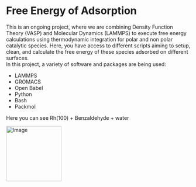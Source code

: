 # Free Energy of Adsorption
This is an ongoing project, where we are combining Density Function Theory (VASP) and Molecular Dynamics (LAMMPS) to execute free energy calculations using thermodynamic integration for polar and non polar catalytic species. Here, you have access to different scripts aiming to setup, clean, and calculate the free energy of these species adsorbed on different surfaces.  
In this project, a variety of software and packages are being used:  
* LAMMPS  
* GROMACS  
* Open Babel  
* Python  
* Bash  
* Packmol
  
Here you can see Rh(100) + Benzaldehyde + water  
  
<img width="151" alt="Image" src="https://github.com/user-attachments/assets/9c43e481-8569-488d-9755-db5bf1eff614" />

